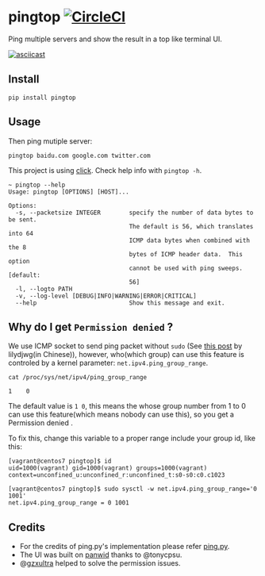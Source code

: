 # pingtop [![CircleCI](https://circleci.com/gh/laixintao/pingtop.svg?style=svg)](https://circleci.com/gh/laixintao/pingtop)

Ping multiple servers and show the result in a top like terminal UI.

[![asciicast](https://asciinema.org/a/onbBCmHzhltau7iqButUGx6yu.svg)](https://asciinema.org/a/onbBCmHzhltau7iqButUGx6yu)

## Install

```
pip install pingtop
```

## Usage

Then ping mutiple server:
```
pingtop baidu.com google.com twitter.com
```

This project is using [click](https://click.palletsprojects.com/en/7.x/). Check help info with `pingtop -h`.

```
~ pingtop --help
Usage: pingtop [OPTIONS] [HOST]...

Options:
  -s, --packetsize INTEGER        specify the number of data bytes to be sent.
                                  The default is 56, which translates into 64
                                  ICMP data bytes when combined with the 8
                                  bytes of ICMP header data.  This option
                                  cannot be used with ping sweeps.  [default:
                                  56]
  -l, --logto PATH
  -v, --log-level [DEBUG|INFO|WARNING|ERROR|CRITICAL]
  --help                          Show this message and exit.
```

## Why do I get `Permission denied` ?

We use ICMP socket to send ping packet without `sudo` (See [this post](https://blog.lilydjwg.me/2013/10/29/non-privileged-icmp-ping.41390.html) by lilydjwg(in Chinese)), however, who(which group) can use this feature is controled by a kernel parameter: `net.ipv4.ping_group_range`.

```
cat /proc/sys/net/ipv4/ping_group_range

1    0
```

The default value is `1 0`, this means the whose group number from 1 to 0 can use this feature(which means nobody can use this), so you get a Permission denied .

To fix this, change this variable to a proper range include your group id, like this:

```
[vagrant@centos7 pingtop]$ id
uid=1000(vagrant) gid=1000(vagrant) groups=1000(vagrant) context=unconfined_u:unconfined_r:unconfined_t:s0-s0:c0.c1023

[vagrant@centos7 pingtop]$ sudo sysctl -w net.ipv4.ping_group_range='0 1001'
net.ipv4.ping_group_range = 0 1001
```

## Credits

- For the credits of ping.py's implementation please refer [ping.py](./ping.py).
- The UI was built on [panwid](https://github.com/tonycpsu/panwid) thanks to @tonycpsu.
- @[gzxultra](https://github.com/gzxultra) helped to solve the permission issues.
